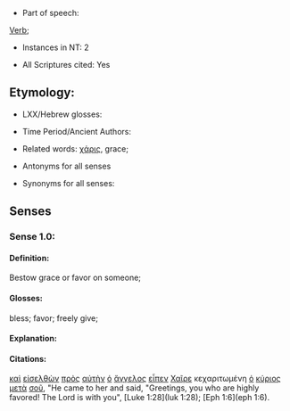 * Part of speech: 

[Verb](http://ugg.readthedocs.io/en/latest/verb.html); 

* Instances in NT: 2

* All Scriptures cited: Yes

## Etymology: 

* LXX/Hebrew glosses: 

* Time Period/Ancient Authors: 

* Related words: [χάρις](../G54850/01.md), grace;

* Antonyms for all senses

* Synonyms for all senses: 

## Senses 

### Sense 1.0: 

#### Definition: 

Bestow grace or favor on someone;

#### Glosses: 

bless; favor; freely give; 

#### Explanation: 

#### Citations: 

[καὶ](../G25320/01.md) [εἰσελθὼν](../G15250/01.md) [πρὸς](../G43140/01.md) [αὐτὴν](../G08460/01.md) [ὁ](../G35880/01.md) [ἄγγελος](../G00320/01.md) [εἶπεν](../G30040/01.md) [Χαῖρε](../G54630/01.md) κεχαριτωμένη [ὁ](../G35880/01.md) [κύριος](../G29620/01.md) [μετὰ](../G33260/01.md) [σοῦ](../G47710/01.md), "He came to her and said, "Greetings, you who are highly favored! The Lord is with you", [Luke 1:28](luk 1:28); [Eph 1:6](eph 1:6).  
